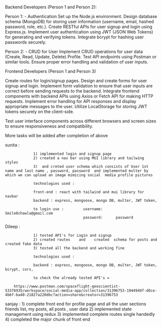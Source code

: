Backend Developers (Person 1 and Person 2):

Person 1: - Authentication Set up the Node.js environment.
Design database schema (MongoDB) for storing user information (username, email, hashed password, role, etc.).
Create RESTful APIs for user signup and login using Express.js.
Implement user authentication using JWT (JSON Web Tokens) for generating and verifying tokens.
Integrate bcrypt for hashing user passwords securely.

Person 2: - CRUD for User Implement CRUD operations for user data (Create, Read, Update, Delete) Profile.
Test API endpoints using Postman or similar tools.
Ensure proper error handling and validation of user inputs.

Frontend Developers (Person 1 and Person 3)

Create routes for login/signup pages.
Design and create forms for user signup and login.
Implement form validation to ensure that user inputs are correct before sending requests to the backend.
Integrate frontend components with backend APIs using Axios or Fetch API for making HTTP requests.
Implement error handling for API responses and display appropriate messages to the user. Utilize LocalStorage for storing JWT tokens securely on the client-side.

Test user interface components across different browsers and screen sizes to ensure responsiveness and compatibility.

More tasks will be added after completion of above

sunita :

                 1) implemented login and signup page
                 2) created a nav bar using MUI library and tailwing styles
                 3)  and creted user schema which consists of User 1st name and last name , password, password  and implemented multer by which we can upload an image mimicing social  media profile pictures

                 technologies used :

                 front-end : react with tailwind and mui library for navbar
                 backend : express, mongoose, mongo DB, multer, JWT token,

                 to login use :         username:      Smile8chawla@gmail.com
                                        password:      password

Dileep :

                 1) tested API's for Login and signup
                 2) created routes    and    created  schema for posts and created fake data
                 3) tested all the backend and working fine

                 technologies used :

                 backend : express, mongoose, mongo DB, multer, JWT token, bcrypt, cors,

                 to check the already tested API's =

        https://www.postman.com/spaceflight-geoscientist-53376935/workspace/social-media-app/collection/31396753-1944949f-d0ce-4b6f-ba40-21827a220dbc?action=share&creator=31396753


sanjay :        1) complete front end for profile page and all the user sections friends list, my posts, all posts , user data 
                2) implemented state management using redux
                3) implemented complete routes single handedly 
                4) completed the major chunk of front end